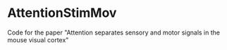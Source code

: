 # AttentionStimMov
Code for the paper "Attention separates sensory and motor signals in the mouse visual cortex"
